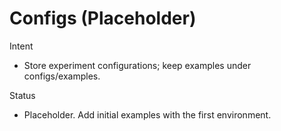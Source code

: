 # Configs (Placeholder)

Intent
- Store experiment configurations; keep examples under configs/examples.

Status
- Placeholder. Add initial examples with the first environment.
